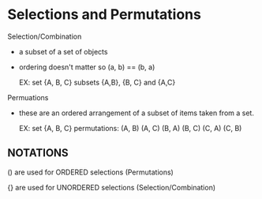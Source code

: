 # Selections and Permutations
Selection/Combination
- a subset of a set of objects
- ordering doesn't matter so (a, b) == (b, a)

    
    EX:
        set {A, B, C}
        subsets {A,B}, {B, C} and {A,C}
        
Permuations
- these are an ordered arrangement of a subset of items
taken from a set. 


    EX: 
        set {A, B, C}
        permutations:
            (A, B)
            (A, C)
            (B, A)
            (B, C)
            (C, A)
            (C, B)
        
        
## NOTATIONS
() are used for ORDERED selections (Permutations)

{} are used for UNORDERED selections (Selection/Combination)

